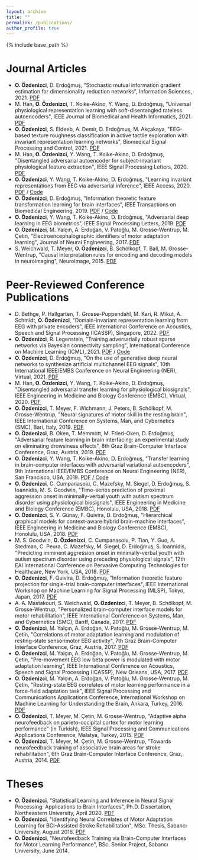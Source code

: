 ```yaml
---
layout: archive
title: ""
permalink: /publications/
author_profile: true
---
```


{% include base_path %}

<!--You can find a complete list my publications on <u><a href="https://scholar.google.at/citations?user=419WltwAAAAJ">my Google Scholar profile</a>.</u>-->


Journal Articles
======
* <b>O. Özdenizci</b>, D. Erdoğmuş, "Stochastic mutual information gradient estimation for dimensionality reduction networks", Information Sciences, 2021. <a href="https://arxiv.org/pdf/2105.00191.pdf">PDF</a>
* M. Han, <b>O. Özdenizci</b>, T. Koike-Akino, Y. Wang, D. Erdoğmuş, "Universal physiological representation learning with soft-disentangled rateless autoencoders", IEEE Journal of Biomedical and Health Informatics, 2021. <a href="https://arxiv.org/pdf/2009.13453.pdf">PDF</a>
* <b>O. Özdenizci</b>, S. Eldeeb, A. Demir, D. Erdoğmuş, M. Akçakaya, "EEG-based texture roughness classification in active tactile exploration with invariant representation learning networks", Biomedical Signal Processing and Control, 2021. <a href="https://arxiv.org/pdf/2102.08976.pdf">PDF</a>
* M. Han, <b>O. Özdenizci</b>, Y. Wang, T. Koike-Akino, D. Erdoğmuş, "Disentangled adversarial autoencoder for subject-invariant physiological feature extraction", IEEE Signal Processing Letters, 2020. <a href="https://arxiv.org/pdf/2008.11426">PDF</a>
* <b>O. Özdenizci</b>, Y. Wang, T. Koike-Akino, D. Erdoğmuş, "Learning invariant representations from EEG via adversarial inference", IEEE Access, 2020. <a href="https://ieeexplore.ieee.org/stamp/stamp.jsp?tp=&arnumber=8981912">PDF</a> / <a href="https://github.com/oozdenizci/AdversarialEEGDecoding">Code</a>
* <b>O. Özdenizci</b>, D. Erdoğmuş, "Information theoretic feature transformation learning for brain interfaces", IEEE Transactions on Biomedical Engineering, 2019. <a href="https://arxiv.org/pdf/1903.12235.pdf">PDF</a> / <a href="https://github.com/oozdenizci/MMIDimReduction">Code</a>
* <b>O. Özdenizci</b>, Y. Wang, T. Koike-Akino, D. Erdoğmuş, "Adversarial deep learning in EEG biometrics", IEEE Signal Processing Letters, 2019. <a href="https://arxiv.org/pdf/1903.11673.pdf">PDF</a>
* <b>O. Özdenizci</b>, M. Yalçın, A. Erdoğan, V. Patoğlu, M. Grosse-Wentrup, M. Çetin, "Electroencephalographic identifiers of motor adaptation learning", Journal of Neural Engineering, 2017. <a href="http://people.sabanciuniv.edu/mcetin/publications/ozdenizci_JNE17.pdf">PDF</a>
* S. Weichwald, T. Meyer, <b>O. Özdenizci</b>, B. Schölkopf, T. Ball, M. Grosse-Wentrup, "Causal interpretation rules for encoding and decoding models in neuroimaging", NeuroImage, 2015. <a href="https://arxiv.org/pdf/1511.04780.pdf">PDF</a>


Peer-Reviewed Conference Publications
======
* D. Bethge, P. Hallgarten, T. Grosse-Puppendahl, M. Kari, R. Mikut, A. Schmidt, <b>O. Özdenizci</b>, "Domain-invariant representation learning from EEG with private encoders", IEEE International Conference on Acoustics, Speech and Signal Processing (ICASSP), Singapore, 2022. <a href="https://arxiv.org/pdf/2201.11613.pdf">PDF</a>
* <b>O. Özdenizci</b>, R. Legenstein, "Training adversarially robust sparse networks via Bayesian connectivity sampling", International Conference on Machine Learning (ICML), 2021. <a href="http://proceedings.mlr.press/v139/ozdenizci21a/ozdenizci21a.pdf">PDF</a> / <a href="https://github.com/IGITUGraz/SparseAdversarialTraining">Code</a>
* <b>O. Özdenizci</b>, D. Erdoğmuş, "On the use of generative deep neural networks to synthesize artificial multichannel EEG signals", 10th International IEEE/EMBS Conference on Neural Engineering (NER), Virtual, 2021. <a href="https://arxiv.org/pdf/2102.08061.pdf">PDF</a>
* M. Han, <b>O. Özdenizci</b>, Y. Wang, T. Koike-Akino, D. Erdoğmuş, "Disentangled adversarial transfer learning for physiological biosignals", IEEE Engineering in Medicine and Biology Conference (EMBC), Virtual, 2020. <a href="https://arxiv.org/pdf/2004.08289.pdf">PDF</a>
* <b>O. Özdenizci</b>, T. Meyer, F. Wichmann, J. Peters, B. Schölkopf, M. Grosse-Wentrup, "Neural signatures of motor skill in the resting brain", IEEE International Conference on Systems, Man, and Cybernetics (SMC), Bari, Italy, 2019. <a href="https://arxiv.org/pdf/1907.09533.pdf">PDF</a>
* <b>O. Özdenizci</b>, B. Oken, T. Memmott, M. Fried-Oken, D. Erdoğmuş, "Adversarial feature learning in brain interfacing: an experimental study on eliminating drowsiness effects", 8th Graz Brain-Computer Interface Conference, Graz, Austria, 2019. <a href="https://arxiv.org/pdf/1907.09540.pdf">PDF</a>
* <b>O. Özdenizci</b>, Y. Wang, T. Koike-Akino, D. Erdoğmuş, "Transfer learning in brain-computer interfaces with adversarial variational autoencoders", 9th International IEEE/EMBS Conference on Neural Engineering (NER), San Francisco, USA, 2019. <a href="https://arxiv.org/pdf/1812.06857.pdf">PDF</a> / <a href="https://github.com/oozdenizci/AdversarialConditionalVAE">Code</a>
* <b>O. Özdenizci</b>, C. Cumpanasoiu, C. Mazefsky, M. Siegel, D. Erdoğmuş, S. Ioannidis, M. S. Goodwin, "Time-series prediction of proximal aggression onset in minimally-verbal youth with autism spectrum disorder using physiological biosignals", IEEE Engineering in Medicine and Biology Conference (EMBC), Honolulu, USA, 2018. <a href="https://arxiv.org/pdf/1809.09948.pdf">PDF</a>
* <b>O. Özdenizci</b>, S. Y. Günay, F. Quivira, D. Erdoğmuş, "Hierarchical graphical models for context-aware hybrid brain-machine interfaces", IEEE Engineering in Medicine and Biology Conference (EMBC), Honolulu, USA, 2018. <a href="https://arxiv.org/pdf/1809.05635.pdf">PDF</a>
* M. S. Goodwin, <b>O. Özdenizci</b>, C. Cumpanasoiu, P. Tian, Y. Guo, A. Stedman, C. Peura, C. Mazefsky, M. Siegel, D. Erdoğmuş, S. Ioannidis, "Predicting imminent aggression onset in minimally-verbal youth with autism spectrum disorder using preceding physiological signals", 12th EAI International Conference on Pervasive Computing Technologies for Healthcare, New York, USA, 2018. <a href="https://ece.northeastern.edu/fac-ece/ioannidis/static/pdf/2018/PervasiveHealth2018.pdf">PDF</a>
* <b>O. Özdenizci</b>, F. Quivira, D. Erdoğmuş, "Information theoretic feature projection for single-trial brain-computer interfaces", IEEE International Workshop on Machine Learning for Signal Processing (MLSP), Tokyo, Japan, 2017. <a href="https://ieeexplore.ieee.org/abstract/document/8168178/">PDF</a>
* A. A. Mastakouri, S. Weichwald, <b>O. Özdenizci</b>, T. Meyer, B. Schölkopf, M. Grosse-Wentrup, "Personalized brain-computer interface models for motor rehabilitation", IEEE International Conference on Systems, Man, and Cybernetics (SMC), Banff, Canada, 2017. <a href="https://arxiv.org/pdf/1705.03259.pdf">PDF</a>
* <b>O. Özdenizci</b>, M. Yalçın, A. Erdoğan, V. Patoğlu, M. Grosse-Wentrup, M. Çetin, "Correlations of motor adaptation learning and modulation of resting-state sensorimotor EEG activity", 7th Graz Brain-Computer Interface Conference, Graz, Austria, 2017. <a href="http://research.sabanciuniv.edu/33858/1/ozdenizci_GBCIC17.pdf">PDF</a>
* <b>O. Özdenizci</b>, M. Yalçın, A. Erdoğan, V. Patoğlu, M. Grosse-Wentrup, M. Çetin, "Pre-movement EEG low beta power is modulated with motor adaptation learning", IEEE International Conference on Acoustics, Speech and Signal Processing (ICASSP), New Orleans, USA, 2017. <a href="http://research.sabanciuniv.edu/33829/2/ozdenizci_ICASSP17.pdf">PDF</a>
* <b>O. Özdenizci</b>, M. Yalçın, A. Erdoğan, V. Patoğlu, M. Grosse-Wentrup, M. Çetin, "Resting-state EEG correlates of motor learning performance in a force-field adaptation task", IEEE Signal Processing and Communications Applications Conference, International Workshop on Machine Learning for Understanding the Brain, Ankara, Turkey, 2016. <a href="http://research.sabanciuniv.edu/30355/1/Ozdenizci_MLUB2016_final.pdf">PDF</a>
* <b>O. Özdenizci</b>, T. Meyer, M. Çetin, M. Grosse-Wentrup, "Adaptive alpha neurofeedback on parieto-occipital cortex for motor learning performance" (in Turkish), IEEE Signal Processing and Communications Applications Conference, Malatya, Turkey, 2015. <a href="http://research.sabanciuniv.edu/28924/1/OzdenizciSIU2015.pdf">PDF</a>
* <b>O. Özdenizci</b>, T. Meyer, M. Çetin, M. Grosse-Wentrup, "Towards neurofeedback training of associative brain areas for stroke rehabilitation", 6th Graz Brain-Computer Interface Conference, Graz, Austria, 2014. <a href="http://research.sabanciuniv.edu/25701/1/ozdenizci_BCI14.pdf">PDF</a>


Theses
======
* <b>O. Özdenizci</b>, "Statistical Learning and Inference in Neural Signal Processing: Applications to Brain Interfaces", Ph.D. Dissertation, Northeastern University, April 2020. <a href="https://repository.library.northeastern.edu/files/neu:m046qg150/fulltext.pdf">PDF</a>
* <b>O. Özdenizci</b>, "Identifying Neural Correlates of Motor Adaptation Learning for BCI-Assisted Stroke Rehabilitation", MSc. Thesis, Sabancı University, August 2016. <a href="https://pdfs.semanticscholar.org/24c7/af44604767d44659b0bbe001c0fcfeba06e9.pdf">PDF</a>
* <b>O. Özdenizci</b>, "Neurofeedback Training via Brain-Computer Interfaces for Motor Learning Performance", BSc. Senior Project, Sabancı University, June 2014.
    